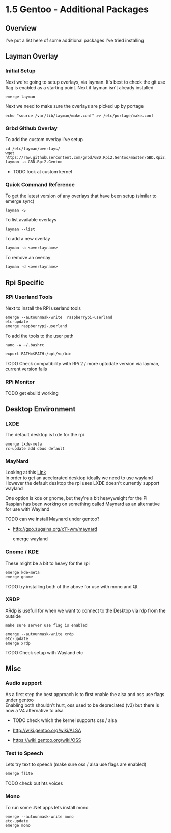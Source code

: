 # 1.5 Gentoo - Additional Packages

## Overview

I've put a list here of some additional packages I've tried installing

## Layman Overlay

### Initial Setup

Next we're going to setup overlays, via layman.
It's best to check the git use flag is enabled as a starting point.
Next if layman isn't already installed

    emerge layman

Next we need to make sure the overlays are picked up by portage

    echo "source /var/lib/layman/make.conf" >> /etc/portage/make.conf

### Grbd Github Overlay

To add the custom overlay I've setup

    cd /etc/layman/overlays/
    wget https://raw.githubusercontent.com/grbd/GBD.Rpi2.Gentoo/master/GBD.Rpi2.Gentoo.xml
    layman -a GBD.Rpi2.Gentoo

* TODO look at custom kernel

### Quick Command Reference

To get the latest version of any overlays that have been setup
(similar to emerge sync)

    layman -S

To list available overlays

    layman --list

To add a new overlay

    layman -a <overlayname>

To remove an overlay

    layman -d <overlayname>

## Rpi Specific

### RPi Userland Tools

Next to install the RPi userland tools

    emerge --autounmask-write  raspberrypi-userland
    etc-update
    emerge raspberrypi-userland

To add the tools to the user path

    nano -w ~/.bashrc

    export PATH=$PATH:/opt/vc/bin

TODO Check compatibility with RPi 2 / more uptodate version via layman, current version fails

### RPi Monitor

TODO get ebuild working

## Desktop Environment

### LXDE

The default desktop is lxde for the rpi

    emerge lxde-meta
    rc-update add dbus default

### MayNard

Looking at this [Link](http://www.raspberrypi.org/preview-the-upcoming-maynard-desktop/) <br />
In order to get an accelerated desktop ideally we need to use wayland
However the default desktop the rpi uses LXDE doesn't currently support wayland

One option is kde or gnome, but they're a bit heavyweight for the Pi <br />
Raspian has been working on something called Maynard as an alternative for use with Wayland

TODO can we install Maynard under gentoo?

* http://gpo.zugaina.org/x11-wm/maynard

    emerge wayland

### Gnome / KDE

These might be a bit to heavy for the rpi

    emerge kde-meta
    emerge gnome

TODO try installing both of the above for use with mono and Qt

### XRDP

XRdp is usefull for when we want to connect to the Desktop via rdp from the outside

    make sure server use flag is enabled
    
    emerge --autounmask-write xrdp
    etc-update
    emerge xrdp

TODO Check setup with Wayland etc

## Misc

### Audio support

As a first step the best approach is to first enable the alsa and oss use flags under gentoo <br />
Enabling both shouldn't hurt, oss used to be depreciated (v3) but there is now a V4 alternative to alsa

* TODO check which the kernel supports oss / alsa

* http://wiki.gentoo.org/wiki/ALSA
* https://wiki.gentoo.org/wiki/OSS

### Text to Speech

Lets try text to speech (make sure oss / alsa use flags are enabled)

    emerge flite

TODO check out hts voices

### Mono

To run some .Net apps lets install mono

    emerge --autounmask-write mono
    etc-update
    emerge mono
